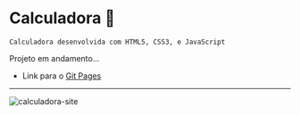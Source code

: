 # Calculadora 🚀
`Calculadora desenvolvida com HTML5, CSS3, e JavaScript`

Projeto em andamento...

* Link para o [Git Pages](https://morettegustavo.github.io/Calculadora/)

***
![calculadora-site](https://user-images.githubusercontent.com/88351614/133453315-9b408e32-f2ba-4b38-bd37-0101170fce33.jpeg)


